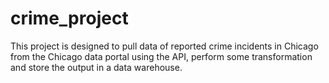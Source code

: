 # crime_project

This project is designed to pull data of reported crime incidents in Chicago from the Chicago data portal using the API, perform some transformation and store the output in a data warehouse.
